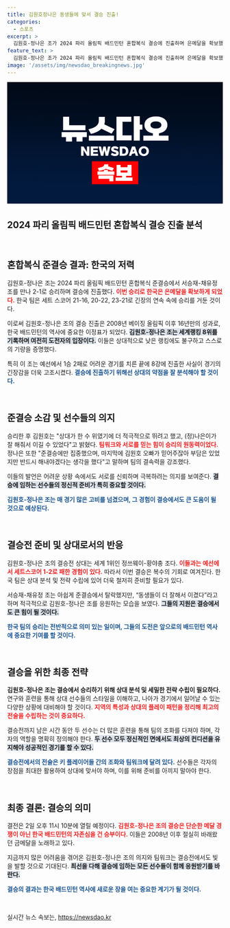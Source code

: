 ```yaml
---
title: 김원호정나은 동생들에 맞서 결승 진출!
categories:
  - 스포츠
excerpt: >
  김원호-정나은 조가 2024 파리 올림픽 배드민턴 혼합복식 결승에 진출하며 은메달을 확보했다! 16년 만의 정상 탈환에 도전하는 이들의 승리에 귀추가 주목된다. 결승전은 오전 11시 10분!
feature_text: >
  김원호-정나은 조가 2024 파리 올림픽 배드민턴 혼합복식 결승에 진출하며 은메달을 확보했다! 16년 만의 정상 탈환에 도전하는 이들의 승리에 귀추가 주목된다. 결승전은 오전 11시 10분!
image: '/assets/img/newsdao_breakingnews.jpg'
---
```


<p><img src="/assets/img/newsdao_breakingnews.jpg" alt="firstkoreanews 속보" /></p>

<h2 data-ke-size="size26">2024 파리 올림픽 배드민턴 혼합복식 결승 진출 분석</h2>

<p data-ke-size="size16">&nbsp;</p>

<h2 data-ke-size="size26">혼합복식 준결승 결과: 한국의 저력</h2>

<p data-ke-size="size16">김원호-정나은 조는 2024 파리 올림픽 배드민턴 혼합복식 준결승에서 서승재-채유정 조를 만나 2-1로 승리하며 결승에 진출했다. <b><span style="color: #ee2323;">이번 승리로 한국은 은메달을 확보하게 되었다.</span></b> 한국 팀은 세트 스코어 21-16, 20-22, 23-21로 긴장의 연속 속에 승리를 거둔 것이다. </p>

<p data-ke-size="size16">이로써 김원호-정나은 조의 결승 진출은 2008년 베이징 올림픽 이후 16년만의 성과로, 한국 배드민턴의 역사에 중요한 이정표가 되었다. <b><span style="background-color: #21538527;">김원호-정나은 조는 세계랭킹 8위를 기록하며 여전히 도전자의 입장이다.</span></b> 이들은 상대적으로 낮은 랭킹에도 불구하고 스스로의 기량을 증명했다.</p>

<p data-ke-size="size16">특히 이 조는 예선에서 1승 2패로 어려운 경기를 치른 끝에 8강에 진출한 사실이 경기의 긴장감을 더욱 고조시켰다. <b><span style="color: #1a5490;">결승에 진출하기 위해선 상대의 약점을 잘 분석해야 할 것이다.</span></b> </p>

<p data-ke-size="size16">&nbsp;</p>

<h2 data-ke-size="size26">준결승 소감 및 선수들의 의지</h2>

<p data-ke-size="size16">승리한 후 김원호는 "상대가 한 수 위였기에 더 적극적으로 뛰려고 했고, (정)나은이가 잘 해줘서 이길 수 있었다"고 밝혔다. <b><span style="color: #ee2323;">팀워크와 서로를 믿는 힘이 승리의 원동력이었다.</span></b> 정나은 또한 "준결승에만 집중했으며, 마지막에 김원호 오빠가 믿어주잖아 부담은 있었지만 반드시 해내야겠다는 생각을 했다"고 말하며 팀의 결속력을 강조했다.</p>

<p data-ke-size="size16">이들의 발언은 어려운 상황 속에서도 서로를 신뢰하며 극복하려는 의지를 보여준다. <b><span style="background-color: #21538527;">결승에 임하는 선수들의 정신적 준비가 특히 중요할 것이다.</span></b> </p>

<p data-ke-size="size16"><b><span style="color: #1a5490;">김원호-정나은 조는 매 경기 많은 고비를 넘겼으며, 그 경험이 결승에서도 큰 도움이 될 것으로 예상된다.</span></b> </p>

<p data-ke-size="size16">&nbsp;</p>

<h2 data-ke-size="size26">결승전 준비 및 상대로서의 반응</h2>

<p data-ke-size="size16">김원호-정나은 조의 결승전 상대는 세계 1위인 정쓰웨이-황야충 조다. <b><span style="color: #ee2323;">이들과는 예선에서 세트스코어 1-2로 패한 경험이 있다.</span></b> 따라서 이번 결승은 복수의 기회로 여겨진다. 한국 팀은 상대 분석 및 전략 수립에 있어 더욱 철저히 준비할 필요가 있다.</p>

<p data-ke-size="size16">서승재-채유정 조는 아쉽게 준결승에서 탈락했지만, “동생들이 더 잘해서 이겼다”라고 하며 적극적으로 김원호-정나은 조를 응원하는 모습을 보였다. <b><span style="background-color: #21538527;">그들의 지원은 결승에서도 큰 힘이 될 것이다.</span></b> </p>

<p data-ke-size="size16"><b><span style="color: #1a5490;">한국 팀의 승리는 전반적으로 의미 있는 일이며, 그들의 도전은 앞으로의 배드민턴 역사에 중요한 기여를 할 것이다.</span></b> </p>

<p data-ke-size="size16">&nbsp;</p>

<h2 data-ke-size="size26">결승을 위한 최종 전략</h2>

<p data-ke-size="size16"><b>김원호-정나은 조는 결승에서 승리하기 위해 상대 분석 및 세밀한 전략 수립이 필요하다.</b> 연구와 훈련을 통해 상대 선수들의 스타일을 이해하고, 나아가 경기에서 일어날 수 있는 다양한 상황에 대비해야 할 것이다. <b><span style="color: #ee2323;">지역의 특성과 상대의 플레이 패턴을 정리해 최고의 전술을 수립하는 것이 중요하다.</span></b></p>

<p data-ke-size="size16">결승전까지 남은 시간 동안 두 선수는 더 많은 훈련을 통해 팀의 조화를 다져야 하며, 각자의 역할을 명확히 정의해야 한다. <b><span style="background-color: #21538527;">두 선수 모두 정신적인 면에서도 최상의 컨디션을 유지해야 성공적인 경기를 할 수 있다.</span></b></p>

<p data-ke-size="size16"><b><span style="color: #1a5490;">결승전에서의 전술은 키 플레이어들 간의 조화와 팀워크에 달려 있다.</span></b> 선수들은 각자의 장점을 최대한 활용하여 상대에 맞서야 하며, 이를 위해 준비를 아끼지 말아야 한다.</p>

<p data-ke-size="size16">&nbsp;</p>

<h2 data-ke-size="size26">최종 결론: 결승의 의미</h2>

<p data-ke-size="size16">결전은 2일 오후 11시 10분에 열릴 예정이다. <b><span style="color: #ee2323;">김원호-정나은 조의 결승은 단순한 메달 경쟁이 아닌 한국 배드민턴의 자존심을 건 승부이다.</span></b> 이들은 2008년 이후 절실히 바래왔던 금메달을 노래하고 있다.</p>

<p data-ke-size="size16">지금까지 많은 어려움을 겪어온 김원호-정나은 조의 의지와 팀워크는 결승전에서도 빛을 발할 것으로 기대된다. <b><span style="background-color: #21538527;">최선을 다해 결승에 임하는 모든 선수들이 함께 응원받기를 바란다.</span></b></p>

<p data-ke-size="size16"><b><span style="color: #1a5490;">결승의 결과는 한국 배드민턴 역사에 새로운 장을 여는 중요한 계기가 될 것이다.</span></b></p>

<p data-ke-size="size16">&nbsp;</p>
실시간 뉴스 속보는, <a href="https://newsdao.kr" rel="dofollow">https://newsdao.kr</a>


